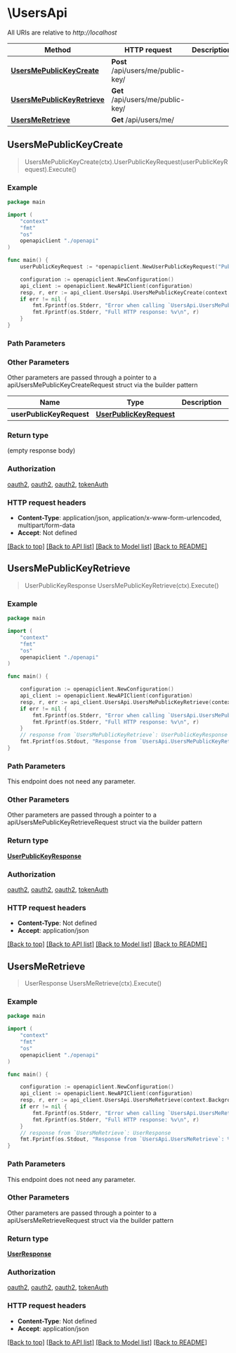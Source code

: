 # \UsersApi

All URIs are relative to *http://localhost*

Method | HTTP request | Description
------------- | ------------- | -------------
[**UsersMePublicKeyCreate**](UsersApi.md#UsersMePublicKeyCreate) | **Post** /api/users/me/public-key/ | 
[**UsersMePublicKeyRetrieve**](UsersApi.md#UsersMePublicKeyRetrieve) | **Get** /api/users/me/public-key/ | 
[**UsersMeRetrieve**](UsersApi.md#UsersMeRetrieve) | **Get** /api/users/me/ | 



## UsersMePublicKeyCreate

> UsersMePublicKeyCreate(ctx).UserPublicKeyRequest(userPublicKeyRequest).Execute()





### Example

```go
package main

import (
    "context"
    "fmt"
    "os"
    openapiclient "./openapi"
)

func main() {
    userPublicKeyRequest := *openapiclient.NewUserPublicKeyRequest("PublicKey_example") // UserPublicKeyRequest | 

    configuration := openapiclient.NewConfiguration()
    api_client := openapiclient.NewAPIClient(configuration)
    resp, r, err := api_client.UsersApi.UsersMePublicKeyCreate(context.Background()).UserPublicKeyRequest(userPublicKeyRequest).Execute()
    if err != nil {
        fmt.Fprintf(os.Stderr, "Error when calling `UsersApi.UsersMePublicKeyCreate``: %v\n", err)
        fmt.Fprintf(os.Stderr, "Full HTTP response: %v\n", r)
    }
}
```

### Path Parameters



### Other Parameters

Other parameters are passed through a pointer to a apiUsersMePublicKeyCreateRequest struct via the builder pattern


Name | Type | Description  | Notes
------------- | ------------- | ------------- | -------------
 **userPublicKeyRequest** | [**UserPublicKeyRequest**](UserPublicKeyRequest.md) |  | 

### Return type

 (empty response body)

### Authorization

[oauth2](../README.md#oauth2), [oauth2](../README.md#oauth2), [oauth2](../README.md#oauth2), [tokenAuth](../README.md#tokenAuth)

### HTTP request headers

- **Content-Type**: application/json, application/x-www-form-urlencoded, multipart/form-data
- **Accept**: Not defined

[[Back to top]](#) [[Back to API list]](../README.md#documentation-for-api-endpoints)
[[Back to Model list]](../README.md#documentation-for-models)
[[Back to README]](../README.md)


## UsersMePublicKeyRetrieve

> UserPublicKeyResponse UsersMePublicKeyRetrieve(ctx).Execute()





### Example

```go
package main

import (
    "context"
    "fmt"
    "os"
    openapiclient "./openapi"
)

func main() {

    configuration := openapiclient.NewConfiguration()
    api_client := openapiclient.NewAPIClient(configuration)
    resp, r, err := api_client.UsersApi.UsersMePublicKeyRetrieve(context.Background()).Execute()
    if err != nil {
        fmt.Fprintf(os.Stderr, "Error when calling `UsersApi.UsersMePublicKeyRetrieve``: %v\n", err)
        fmt.Fprintf(os.Stderr, "Full HTTP response: %v\n", r)
    }
    // response from `UsersMePublicKeyRetrieve`: UserPublicKeyResponse
    fmt.Fprintf(os.Stdout, "Response from `UsersApi.UsersMePublicKeyRetrieve`: %v\n", resp)
}
```

### Path Parameters

This endpoint does not need any parameter.

### Other Parameters

Other parameters are passed through a pointer to a apiUsersMePublicKeyRetrieveRequest struct via the builder pattern


### Return type

[**UserPublicKeyResponse**](UserPublicKeyResponse.md)

### Authorization

[oauth2](../README.md#oauth2), [oauth2](../README.md#oauth2), [oauth2](../README.md#oauth2), [tokenAuth](../README.md#tokenAuth)

### HTTP request headers

- **Content-Type**: Not defined
- **Accept**: application/json

[[Back to top]](#) [[Back to API list]](../README.md#documentation-for-api-endpoints)
[[Back to Model list]](../README.md#documentation-for-models)
[[Back to README]](../README.md)


## UsersMeRetrieve

> UserResponse UsersMeRetrieve(ctx).Execute()





### Example

```go
package main

import (
    "context"
    "fmt"
    "os"
    openapiclient "./openapi"
)

func main() {

    configuration := openapiclient.NewConfiguration()
    api_client := openapiclient.NewAPIClient(configuration)
    resp, r, err := api_client.UsersApi.UsersMeRetrieve(context.Background()).Execute()
    if err != nil {
        fmt.Fprintf(os.Stderr, "Error when calling `UsersApi.UsersMeRetrieve``: %v\n", err)
        fmt.Fprintf(os.Stderr, "Full HTTP response: %v\n", r)
    }
    // response from `UsersMeRetrieve`: UserResponse
    fmt.Fprintf(os.Stdout, "Response from `UsersApi.UsersMeRetrieve`: %v\n", resp)
}
```

### Path Parameters

This endpoint does not need any parameter.

### Other Parameters

Other parameters are passed through a pointer to a apiUsersMeRetrieveRequest struct via the builder pattern


### Return type

[**UserResponse**](UserResponse.md)

### Authorization

[oauth2](../README.md#oauth2), [oauth2](../README.md#oauth2), [oauth2](../README.md#oauth2), [tokenAuth](../README.md#tokenAuth)

### HTTP request headers

- **Content-Type**: Not defined
- **Accept**: application/json

[[Back to top]](#) [[Back to API list]](../README.md#documentation-for-api-endpoints)
[[Back to Model list]](../README.md#documentation-for-models)
[[Back to README]](../README.md)

